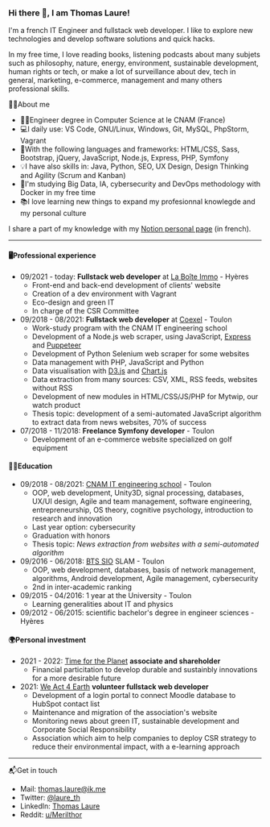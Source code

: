 ### Hi there 👋, I am Thomas Laure!

I'm a french IT Engineer and fullstack web developer. I like to explore new technologies and develop software solutions and quick hacks.

In my free time, I love reading books, listening podcasts about many subjets such as philosophy, nature, energy, environment, sustainable development, human rights or tech, or make a lot of surveillance about dev, tech in general, marketing, e-commerce, management and many others professional skills.

🐱‍💻About me
- 👨‍🎓Engineer degree in Computer Science at le CNAM (France)
- 💻I daily use: VS Code, GNU/Linux, Windows, Git, MySQL, PhpStorm, Vagrant
- 🧰With the following languages and frameworks: HTML/CSS, Sass, Bootstrap, jQuery, JavaScript, Node.js, Express, PHP, Symfony
- 💡I have also skills in: Java, Python, SEO, UX Design, Design Thinking and Agility (Scrum and Kanban)
- 🌱I'm studying Big Data, IA, cybersecurity and DevOps methodology with Docker in my free time
- 📚I love learning new things to expand my profesionnal knowlegde and my personal culture

I share a part of my knowledge with my [Notion personal page](https://www.notion.so/thomaslaure/Cours-90dd3c4539aa454db265b246eafc46d2) (in french).

---

#### 🖥️Professional experience

- 09/2021 - today: **Fullstack web developer** at [La Boîte Immo](https://www.la-boite-immo.com/) - Hyères
  - Front-end and back-end development of clients' website
  - Creation of a dev environment with Vagrant
  - Eco-design and green IT
  - In charge of the CSR Committee
- 09/2018 - 08/2021: **Fullstack web developer** at [Coexel](https://www.coexel.com/) - Toulon
  - Work-study program with the CNAM IT engineering school
  - Development of a Node.js web scraper, using JavaScript, [Express](https://expressjs.com/) and [Puppeteer](https://developers.google.com/web/tools/puppeteer/)
  - Development of Python Selenium web scraper for some websites
  - Data management with PHP, JavaScript and Python
  - Data visualisation with [D3.js](https://d3js.org/) and [Chart.js](https://www.chartjs.org/)
  - Data extraction from many sources: CSV, XML, RSS feeds, websites without RSS
  - Development of new modules in HTML/CSS/JS/PHP for Mytwip, our watch product
  - Thesis topic: development of a semi-automated JavaScript algorithm to extract data from news websites, 70% of success
- 07/2018 - 11/2018: **Freelance Symfony developer** - Toulon
  - Development of an e-commerce website specialized on golf equipment

#### 👨‍🎓Education

- 09/2018 - 08/2021: [CNAM IT engineering school](https://formation.cnam.fr/rechercher-par-discipline/ingenieur-e-informatique-et-multimedia-technologies-du-jeu-video-et-systemes-interactifs-1275873.kjsp) - Toulon
  - OOP, web development, Unity3D, signal processing, databases, UX/UI design, Agile and team management, software engineering, entrepreneurship, OS theory, cognitive psychology, introduction to research and innovation
  - Last year option: cybersecurity
  - Graduation with honors
  - Thesis topic: *News extraction from websites with a semi-automated algorithm*
- 09/2016 - 06/2018: [BTS SIO](https://bts-sio.lyc-bonaparte.fr/) SLAM - Toulon
  - OOP, web development, databases, basis of network management, algorithms, Android development, Agile management, cybersecurity
  - 2nd in inter-academic ranking
- 09/2015 - 04/2016: 1 year at the University - Toulon
  - Learning generalities about IT and physics
- 09/2012 - 06/2015: scientific bachelor's degree in engineer sciences - Hyères

#### 🌍Personal investment

- 2021 - 2022: [Time for the Planet](https://www.time-planet.com/en) **associate and shareholder**
  - Financial particitation to develop durable and sustainbly innovations for a more desirable future
- 2021: [We Act 4 Earth](https://weact4earth.fr/) **volunteer fullstack web developer**
  - Development of a login portal to connect Moodle database to HubSpot contact list
  - Maintenance and migration of the association's website
  - Monitoring news about green IT, sustainable development and Corporate Social Responsibility
  - Association which aim to help companies to deploy CSR strategy to reduce their environmental impact, with a e-learning approach

---

📬Get in touch
- Mail: thomas.laure@ik.me
- Twitter: [@laure_th](https://twitter.com/laure_th)
- LinkedIn: [Thomas Laure](https://www.linkedin.com/in/thomas-laure-ingenieur-developpeur-web/)
- Reddit: [u/Merilthor](https://www.reddit.com/user/Merilthor)
